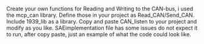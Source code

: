 Create your own functions for Reading and Writing to the CAN-bus, i used the mcp_can library. 
Define those in your project as Read_CAN/Send_CAN.
Include 1939_lib as a library.
Copy and paste CAN_listen to your project and modify as you like.
SAEimplementation file has some issues do not expect it to run, after copy paste, just an example of what the code could look like.
